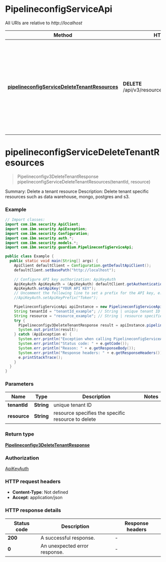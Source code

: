 # PipelineconfigServiceApi

All URIs are relative to *http://localhost*

| Method | HTTP request | Description |
|------------- | ------------- | -------------|
| [**pipelineconfigServiceDeleteTenantResources**](PipelineconfigServiceApi.md#pipelineconfigServiceDeleteTenantResources) | **DELETE** /api/v3/resources/{tenant_id}/{resource} | Summary: Delete a tenant resource Description: Delete tenant specific resources such as data warehouse, mongo, postgres and s3. |


<a id="pipelineconfigServiceDeleteTenantResources"></a>
# **pipelineconfigServiceDeleteTenantResources**
> Pipelineconfigv3DeleteTenantResponse pipelineconfigServiceDeleteTenantResources(tenantId, resource)

Summary: Delete a tenant resource Description: Delete tenant specific resources such as data warehouse, mongo, postgres and s3.

### Example
```java
// Import classes:
import com.ibm.security.ApiClient;
import com.ibm.security.ApiException;
import com.ibm.security.Configuration;
import com.ibm.security.auth.*;
import com.ibm.security.models.*;
import com.ibm.security.guardium.PipelineconfigServiceApi;

public class Example {
  public static void main(String[] args) {
    ApiClient defaultClient = Configuration.getDefaultApiClient();
    defaultClient.setBasePath("http://localhost");
    
    // Configure API key authorization: ApiKeyAuth
    ApiKeyAuth ApiKeyAuth = (ApiKeyAuth) defaultClient.getAuthentication("ApiKeyAuth");
    ApiKeyAuth.setApiKey("YOUR API KEY");
    // Uncomment the following line to set a prefix for the API key, e.g. "Token" (defaults to null)
    //ApiKeyAuth.setApiKeyPrefix("Token");

    PipelineconfigServiceApi apiInstance = new PipelineconfigServiceApi(defaultClient);
    String tenantId = "tenantId_example"; // String | unique tenant ID
    String resource = "resource_example"; // String | resource specifies the specific resource to delete
    try {
      Pipelineconfigv3DeleteTenantResponse result = apiInstance.pipelineconfigServiceDeleteTenantResources(tenantId, resource);
      System.out.println(result);
    } catch (ApiException e) {
      System.err.println("Exception when calling PipelineconfigServiceApi#pipelineconfigServiceDeleteTenantResources");
      System.err.println("Status code: " + e.getCode());
      System.err.println("Reason: " + e.getResponseBody());
      System.err.println("Response headers: " + e.getResponseHeaders());
      e.printStackTrace();
    }
  }
}
```

### Parameters

| Name | Type | Description  | Notes |
|------------- | ------------- | ------------- | -------------|
| **tenantId** | **String**| unique tenant ID | |
| **resource** | **String**| resource specifies the specific resource to delete | |

### Return type

[**Pipelineconfigv3DeleteTenantResponse**](Pipelineconfigv3DeleteTenantResponse.md)

### Authorization

[ApiKeyAuth](../README.md#ApiKeyAuth)

### HTTP request headers

 - **Content-Type**: Not defined
 - **Accept**: application/json

### HTTP response details
| Status code | Description | Response headers |
|-------------|-------------|------------------|
| **200** | A successful response. |  -  |
| **0** | An unexpected error response. |  -  |

